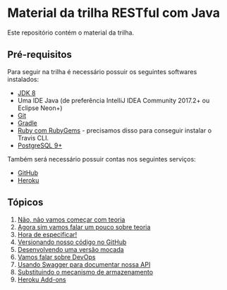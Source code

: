 # Material da trilha RESTful com Java

Este repositório contém o material da trilha.

## Pré-requisitos

Para seguir na trilha é necessário possuir os seguintes softwares instalados:

* [JDK 8](http://www.oracle.com/technetwork/pt/java/javase/downloads/jdk8-downloads-2133151.html)
* Uma IDE Java (de preferência IntelliJ IDEA Community 2017.2+ ou Eclipse Neon+)
* [Git](https://git-scm.com/)
* [Gradle](https://gradle.org/)
* [Ruby com RubyGems](https://www.ruby-lang.org/en/) - precisamos disso para conseguir instalar o
Travis CLI.
* [PostgreSQL 9+](https://www.postgresql.org/)

Também será necessário possuir contas nos seguintes serviços:

* [GitHub](https://github.com/)
* [Heroku](https://heroku.com/)

## Tópicos

1. [Não, não vamos começar com teoria](01_nao_nao_vamos_comecar_com_teoria.md)
1. [Agora sim vamos falar um pouco sobre teoria](02_agora_sim_um_pouco_de_teoria.md)
1. [Hora de especificar!](03_hora_de_especificar.md)
1. [Versionando nosso código no GitHub](04_versionando_no_github.md)
1. [Desenvolvendo uma versão mocada](05_desenvolvendo_uma_versao_mocada.md)
1. [Vamos falar sobre DevOps](06_devops.md)
1. [Usando Swagger para documentar nossa API](07_swagger.md)
1. [Substituindo o mecanismo de armazenamento](08_armazenamento.md)
1. [Heroku Add-ons](09_heroku_addons.md)
